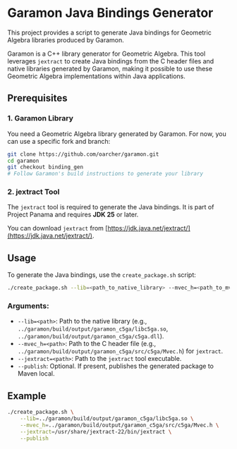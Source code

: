 # Garamon Java Bindings Generator

This project provides a script to generate Java bindings for Geometric Algebra libraries produced by Garamon.

Garamon is a C++ library generator for Geometric Algebra. This tool leverages `jextract` to create Java bindings from the C header files and native libraries generated by Garamon, making it possible to use these Geometric Algebra implementations within Java applications.

## Prerequisites

### 1. Garamon Library

You need a Geometric Algebra library generated by Garamon. For now, you can use a specific fork and branch:

```bash
git clone https://github.com/oarcher/garamon.git
cd garamon
git checkout binding_gen
# Follow Garamon's build instructions to generate your library
```

### 2. jextract Tool

The `jextract` tool is required to generate the Java bindings. It is part of Project Panama and requires **JDK 25** or later.

You can download `jextract` from [https://jdk.java.net/jextract/](https://jdk.java.net/jextract/).

## Usage

To generate the Java bindings, use the `create_package.sh` script:

```bash
./create_package.sh --lib=<path_to_native_library> --mvec_h=<path_to_mvec_header> --jextract=<path_to_jextract_tool> [--publish]
```

### Arguments:

*   `--lib=<path>`: Path to the native library (e.g., `../garamon/build/output/garamon_c5ga/libc5ga.so`, `../garamon/build/output/garamon_c5ga/c5ga.dll`).
*   `--mvec_h=<path>`: Path to the C header file (e.g., `../garamon/build/output/garamon_c5ga/src/c5ga/Mvec.h`) for `jextract`.
*   `--jextract=<path>`: Path to the `jextract` tool executable.
*   `--publish`: Optional. If present, publishes the generated package to Maven local.

## Example


```bash
./create_package.sh \
    --lib=../garamon/build/output/garamon_c5ga/libc5ga.so \
    --mvec_h=../garamon/build/output/garamon_c5ga/src/c5ga/Mvec.h \
    --jextract=/usr/share/jextract-22/bin/jextract \
    --publish
```

